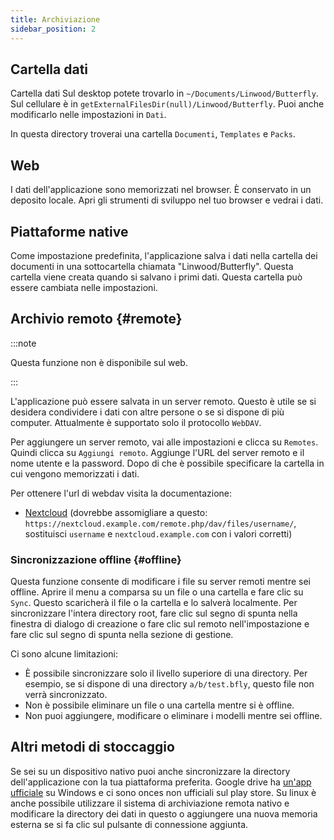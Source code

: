 ```yaml
---
title: Archiviazione
sidebar_position: 2
---
```


## Cartella dati

Cartella dati
Sul desktop potete trovarlo in `~/Documents/Linwood/Butterfly`.
Sul cellulare è in `getExternalFilesDir(null)/Linwood/Butterfly`.
Puoi anche modificarlo nelle impostazioni in `Dati`.

In questa directory troverai una cartella `Documenti`, `Templates` e `Packs`.

## Web

I dati dell'applicazione sono memorizzati nel browser. È conservato in un deposito locale.
Apri gli strumenti di sviluppo nel tuo browser e vedrai i dati.

## Piattaforme native

Come impostazione predefinita, l'applicazione salva i dati nella cartella dei documenti in una sottocartella chiamata "Linwood/Butterfly". Questa cartella viene creata quando si salvano i primi dati. Questa cartella può essere cambiata nelle impostazioni.

## Archivio remoto {#remote}

:::note

Questa funzione non è disponibile sul web.

:::

L'applicazione può essere salvata in un server remoto. Questo è utile se si desidera condividere i dati con altre persone o se si dispone di più computer. Attualmente è supportato solo il protocollo `WebDAV`.

Per aggiungere un server remoto, vai alle impostazioni e clicca su `Remotes`. Quindi clicca su `Aggiungi remoto`.
Aggiunge l'URL del server remoto e il nome utente e la password. Dopo di che è possibile specificare la cartella in cui vengono memorizzati i dati.

Per ottenere l'url di webdav visita la documentazione:

- [Nextcloud](https://docs.nextcloud.com/server/latest/user_manual/en/files/access_webdav.html) (dovrebbe assomigliare a questo: `https://nextcloud.example.com/remote.php/dav/files/username/`, sostituisci `username` e `nextcloud.example.com` con i valori corretti)

### Sincronizzazione offline {#offline}

Questa funzione consente di modificare i file su server remoti mentre sei offline.
Aprire il menu a comparsa su un file o una cartella e fare clic su `Sync`. Questo scaricherà il file o la cartella e lo salverà localmente. Per sincronizzare l'intera directory root, fare clic sul segno di spunta nella finestra di dialogo di creazione o fare clic sul remoto nell'impostazione e fare clic sul segno di spunta nella sezione di gestione.

Ci sono alcune limitazioni:

- È possibile sincronizzare solo il livello superiore di una directory. Per esempio, se si dispone di una directory `a/b/test.bfly`, questo file non verrà sincronizzato.
- Non è possibile eliminare un file o una cartella mentre si è offline.
- Non puoi aggiungere, modificare o eliminare i modelli mentre sei offline.

## Altri metodi di stoccaggio

Se sei su un dispositivo nativo puoi anche sincronizzare la directory dell'applicazione con la tua piattaforma preferita.
Google drive ha [un'app ufficiale](https://www.google.com/drive/download/) su Windows e ci sono onces non ufficiali sul play store.
Su linux è anche possibile utilizzare il sistema di archiviazione remota nativo e modificare la directory dei dati in questo o aggiungere una nuova memoria esterna se si fa clic sul pulsante di connessione aggiunta.
